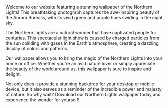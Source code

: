 <!--
Write me content for website with wallpaper "A photograph of the Northern Lights, with the green and purple hues swirling in the night sky."
-->

<!--font:Poppins.-->

Welcome to our website featuring a stunning wallpaper of the Northern Lights! This breathtaking photograph captures the awe-inspiring beauty of the Aurora Borealis, with its vivid green and purple hues swirling in the night sky.

The Northern Lights are a natural wonder that have captivated people for centuries. This spectacular light show is caused by charged particles from the sun colliding with gases in the Earth's atmosphere, creating a dazzling display of colors and patterns.

Our wallpaper allows you to bring the magic of the Northern Lights into your home or office. Whether you're an avid nature lover or simply appreciate the beauty of the world around us, this wallpaper is sure to inspire and delight.

Not only does it provide a stunning backdrop for your desktop or mobile device, but it also serves as a reminder of the incredible power and majesty of nature. So why wait? Download our Northern Lights wallpaper today and experience the wonder for yourself!
